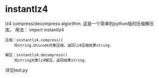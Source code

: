 # instantlz4
lz4 compress/decompress algorithm.
这是一个简单的python版的压缩解压库。
用法：
    import instantlz4

    压缩：instantlz4.compress()
        将string,Unicode对象压缩，返回lz4压缩结果string.

    解压：instantlz4.decompress()
        将string对象lz4解压，返回结果string.

详见test.py

